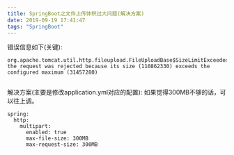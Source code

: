 ```yaml
---
title: SpringBoot之文件上传体积过大问题(解决方案)
date: 2019-09-19 17:41:47
tags: "SpringBoot"
---
```


错误信息如下(关键):
```
org.apache.tomcat.util.http.fileupload.FileUploadBase$SizeLimitExceededException: the request was rejected because its size (110862330) exceeds the configured maximum (31457280)


```
<!--more-->

解决方案(主要是修改application.yml对应的配置):
如果觉得300MB不够的话，可以往上调。

```
spring:
  http:
    multipart:
      enabled: true
      max-file-size: 300MB 
      max-request-size: 300MB

```